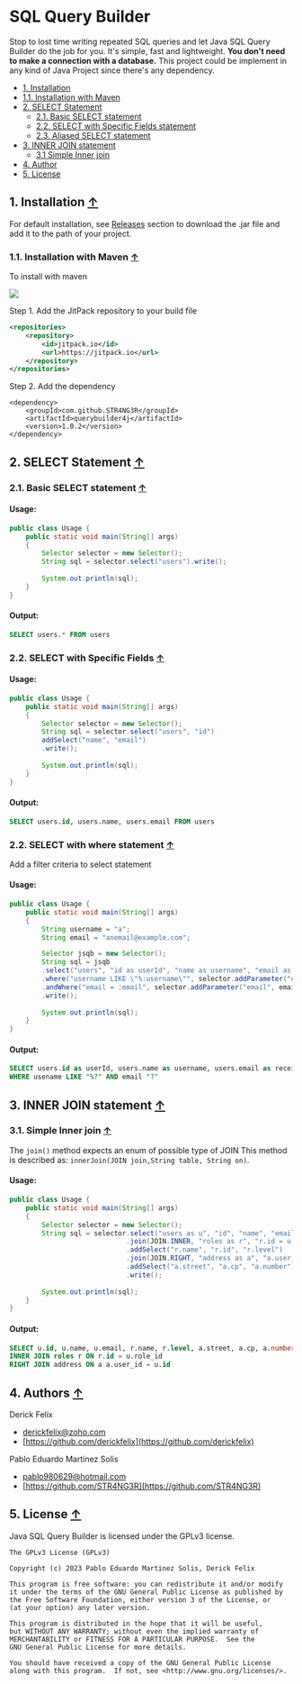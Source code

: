 SQL Query Builder
=================

Stop to lost time writing repeated SQL queries and let Java SQL Query Builder do the job for you. It's simple, fast and lightweight. **You don't need to make a connection with a database.** 
This project could be implement in any kind of Java Project since there's any dependency.

<a name="index_block"></a>

* [1. Installation](#block1)
* [1.1. Installation with Maven](#block1.1)
* [2. SELECT Statement](#block2)     
    * [2.1. Basic SELECT statement](#block2.1) 
    * [2.2. SELECT with Specific Fields statement](#block2.2)
    * [2.3. Aliased SELECT statement](#block2.3)
* [3. INNER JOIN statement](#block3)
    * [3.1 Simple Inner join](#block3.1)
* [4. Author](#block4)
* [5. License](#block5)

<a name="block1"></a>
## 1. Installation [↑](#index_block)
For default installation, see [Releases](https://github.com/derickfelix/jsqb/releases) section to download the .jar file and add it to the path of your project.
<a name="block1.1"></a>
### 1.1. Installation with Maven [↑](#index_block)
To install with maven

[![](https://jitpack.io/v/STR4NG3R/querybuilder4j.svg)](https://jitpack.io/#STR4NG3R/querybuilder4j)

Step 1. Add the JitPack repository to your build file
```xml
<repositories>
    <repository>
        <id>jitpack.io</id>
        <url>https://jitpack.io</url>
    </repository>
</repositories>
```
Step 2. Add the dependency

	<dependency>
	    <groupId>com.github.STR4NG3R</groupId>
	    <artifactId>querybuilder4j</artifactId>
	    <version>1.0.2</version>
	</dependency>



<a name="block2"></a>
## 2. SELECT Statement [↑](#index_block)

<a name="block2.1"></a>
### 2.1. Basic SELECT statement [↑](#index_block) 
#### Usage:
```java
public class Usage {
    public static void main(String[] args)
    {
        Selector selector = new Selector();
        String sql = selector.select("users").write();
    
        System.out.println(sql);
    }
}
```
#### Output:
```sql
SELECT users.* FROM users
```

<a name="block2.2"></a>
### 2.2. SELECT with Specific Fields [↑](#index_block) 
#### Usage:
```java
public class Usage {
    public static void main(String[] args)
    {
        Selector selector = new Selector();
        String sql = selector.select("users", "id")
        addSelect("name", "email")
        .write();
    
        System.out.println(sql);
    }
}
```
#### Output:
```sql
SELECT users.id, users.name, users.email FROM users
```

<a name="block2.3"></a>
### 2.2. SELECT with where statement [↑](#index_block) 
Add a filter criteria to select statement

#### Usage:
```java
public class Usage {
    public static void main(String[] args)
    {
        String username = "a";
        String email = "anemail@example.com";

        Selector jsqb = new Selector();
        String sql = jsqb
        .select("users", "id as userId", "name as username", "email as receiver")
        .where("username LIKE \"%:username\"", selector.addParameter("username", username))
        .andWhere("email = :email", selector.addParameter("email", email, true))
        .write();
    
        System.out.println(sql);
    }
}
```
#### Output:
```sql
SELECT users.id as userId, users.name as username, users.email as receiver FROM users
WHERE usename LIKE "%?" AND email "?"
```

<a name="block3"></a>
## 3. INNER JOIN statement [↑](#index_block)

<a name="block3.1"></a>
### 3.1. Simple Inner join [↑](#index_block)
The `join()` method expects an enum of possible type of JOIN
This method is described as:
`innerJoin(JOIN join,String table, String on)`.

#### Usage:
```java
public class Usage {
    public static void main(String[] args)
    {
        Selector selector = new Selector();
        String sql = selector.select("users as u", "id", "name", "email")
                             .join(JOIN.INNER, "roles as r", "r.id = u.role_id")
                             .addSelect("r.name", "r.id", "r.level")
                             .join(JOIN.RIGHT, "address as a", "a.user_id = u.id")
                             .addSelect("a.street", "a.cp", "a.number")
                             .write();
    
        System.out.println(sql);
    }
}
```
#### Output:
```sql
SELECT u.id, u.name, u.email, r.name, r.level, a.street, a.cp, a.number FROM users 
INNER JOIN roles r ON r.id = u.role_id
RIGHT JOIN address ON a a.user_id = u.id
```

<a name="block4"></a>
## 4. Authors [↑](#index_block)
Derick Felix


 - <derickfelix@zoho.com>
 - [https://github.com/derickfelix](https://github.com/derickfelix)

Pablo Eduardo Martinez Solis


 - <pablo980629@hotmail.com>
 - [https://github.com/STR4NG3R](https://github.com/STR4NG3R)


<a name="block5"></a>
## 5. License [↑](#index_block)
Java SQL Query Builder is licensed under the GPLv3 license.

```
The GPLv3 License (GPLv3)

Copyright (c) 2023 Pablo Eduardo Martinez Solis, Derick Felix

This program is free software: you can redistribute it and/or modify
it under the terms of the GNU General Public License as published by
the Free Software Foundation, either version 3 of the License, or
(at your option) any later version.

This program is distributed in the hope that it will be useful,
but WITHOUT ANY WARRANTY; without even the implied warranty of
MERCHANTABILITY or FITNESS FOR A PARTICULAR PURPOSE.  See the
GNU General Public License for more details.

You should have received a copy of the GNU General Public License
along with this program.  If not, see <http://www.gnu.org/licenses/>.
```

